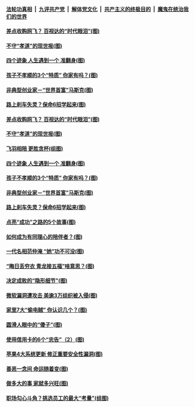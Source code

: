 

####  [法轮功真相](../../../../basic/blob/master/README.md?t=03150401) &nbsp;|&nbsp; [九评共产党](../../../../9ping.md/blob/master/README.md?t=03150401) &nbsp;|&nbsp; [解体党文化](../../../../jtdwh.md/blob/master/README.md?t=03150401)  &nbsp;|&nbsp; [共产主义的终极目的](../../../../gczydzjmd.md/blob/master/README.md?t=03150401) &nbsp;|&nbsp; [魔鬼在统治我们的世界](../../../../mgztzwmdsj.md/blob/master/README.md?t=03150401) 

#### [差点收购网飞？ 百视达的“时代眼泪”(图)](../pages/p8/965420.md?t=03150401) 

#### [不守“孝道”的现世报(图)](../pages/p8/965286.md?t=03150401) 

#### [四个迹象 人生遇到一个 准翻身(图)](../pages/p8/965240.md?t=03150401) 

#### [孩子不孝顺的3个“特质” 你家有吗？(图)](../pages/p8/965266.md?t=03150401) 

#### [非典型创业家－“世界首富”马斯克(图)](../pages/p8/965415.md?t=03150401) 

#### [路上刹车失灵？保命6招学起来(图)](../pages/p8/965408.md?t=03150401) 

#### [差点收购网飞？ 百视达的“时代眼泪”(图)](../pages/p8/965420.md?t=03150401) 

#### [不守“孝道”的现世报(图)](../pages/p8/965286.md?t=03150401) 

#### [飞羽相陪 更胜贪杯(组图)](../pages/p8/965446.md?t=03150401) 

#### [四个迹象 人生遇到一个 准翻身(图)](../pages/p8/965240.md?t=03150401) 

#### [孩子不孝顺的3个“特质” 你家有吗？(图)](../pages/p8/965266.md?t=03150401) 

#### [非典型创业家－“世界首富”马斯克(图)](../pages/p8/965415.md?t=03150401) 

#### [路上刹车失灵？保命6招学起来(图)](../pages/p8/965408.md?t=03150401) 

#### [点亮“成功”之路的5个故事(图)](../pages/p8/965042.md?t=03150401) 

#### [如何成为有同理心的陪伴者？(图)](../pages/p8/965340.md?t=03150401) 

#### [一代名相范仲淹 “她”功不可没(图)](../pages/p8/964529.md?t=03150401) 

#### [“晦日丢穷衣 青龙接五福”啥意思？(图)](../pages/p8/965258.md?t=03150401) 

#### [决定成败的“隐形细节”(图)](../pages/p8/964517.md?t=03150401) 

#### [微软漏洞遭攻击 美逾3万组织被入侵(图)](../pages/p8/965237.md?t=03150401) 

#### [家里7大“偷电贼” 你认识几个？(图)](../pages/p8/965178.md?t=03150401) 

#### [圆滑人眼中的“傻子”(图)](../pages/p8/965039.md?t=03150401) 

#### [使用信用卡的6个“忠告”（2）(图)](../pages/p8/965139.md?t=03150401) 

#### [苹果4大系统更新 修正重要安全性漏洞(图)](../pages/p8/965120.md?t=03150401) 

#### [善恶一念间 命运随着变(图)](../pages/p8/964302.md?t=03150401) 

#### [做多大的事 家就多兴旺(图)](../pages/p8/965094.md?t=03150401) 

#### [职场勾心斗角？挑选员工的最大“考量”(组图)](../pages/p8/965017.md?t=03150401) 


